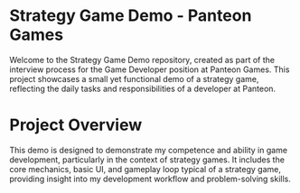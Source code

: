 # Strategy Game Demo - Panteon Games

Welcome to the Strategy Game Demo repository, created as part of the interview process for the Game Developer position at Panteon Games. This project showcases a small yet functional demo of a strategy game, reflecting the daily tasks and responsibilities of a developer at Panteon.

# Project Overview

This demo is designed to demonstrate my competence and ability in game development, particularly in the context of strategy games. It includes the core mechanics, basic UI, and gameplay loop typical of a strategy game, providing insight into my development workflow and problem-solving skills.
